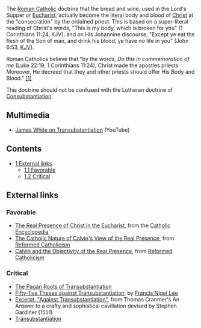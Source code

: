 The [Roman Catholic](Roman_Catholicism "Roman Catholicism")
doctrine that the bread and wine, used in the Lord's Supper or
[Eucharist](Eucharist "Eucharist"), actually become the literal
body and blood of [Christ](Jesus_Christ "Jesus Christ") at the
"consecration" by the ordained priest. This is based on a
super-literal reading of Christ's words, "This is my body, which is
broken for you" (1 Corinthians 11:24, KJV); and on His Johannine
discourse, "Except ye eat the flesh of the Son of man, and drink
his blood, ye have no life in you" (John 6:53, [KJV](KJV "KJV")).

Roman Catholics believe that "by the words,
*Do this in commemoration of me* (Luke 22:19; 1 Corinthians 11:24),
Christ made the apostles priests. Moreover, He decreed that they
and other priests should offer His Body and Blood."
[[1]](http://www.therealpresence.org/eucharst/link/e-litur.html)

This doctrine should not be confused with the Lutheran doctrine of
[Consubstantiation](Consubstantiation "Consubstantiation").


## Multimedia

-   [James White on Transubstantiation](http://www.youtube.com/watch?v=q6SUtFCZQpA)
    (YouTube)

## Contents

-   [1 External links](#External_links)
    -   [1.1 Favorable](#Favorable)
    -   [1.2 Critical](#Critical)




## External links

### Favorable

-   [The Real Presence of Christ in the Eucharist](http://www.newadvent.org/cathen/05573a.htm),
    from the [Catholic Encyclopedia](http://www.newadvent.org/cathen/)
-   [The Catholic Nature of Calvin's View of the Real Presence](http://www.reformedcatholicism.com/archives/000081.htm),
    from [Reformed Catholicism](http://www.reformedcatholicism.com/)
-   [Calvin and the Objectivity of the Real Presence](http://www.reformedcatholicism.com/archives/000357.htm),
    from [Reformed Catholicism](http://www.reformedcatholicism.com/)

### Critical

-   [The Pagan Roots of Transubstantiation](http://www.sxws.com/charis/apol8.htm)
-   [Fifty-five Theses against Transubstantiation](http://www.fivesolas.com/nontrans.htm),
    by [Francis Nigel Lee](Francis_Nigel_Lee "Francis Nigel Lee")
-   [Excerpt, "Against Transubstantiation"](http://www.valpo.edu/english/emtexts/cranmer.html),
    from Thomas Cranmer's An Answer to a crafty and sophistical
    cavillation devised by Stephen Gardiner (1551)
-   [Transubstantiation](http://www.chick.com/reading/books/160/160_12.asp)



